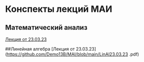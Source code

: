 # Конспекты лекций МАИ
## Математический анализ

[Лекция от 23.03.23](https://github.com/Demo13B/MAI/blob/main/MathAn23.03.23.pdf)

##Линейная алгебра
[Лекция от 23.03.23](https://github.com/Demo13B/MAI/blob/main/LinAl23.03.23    .pdf)
